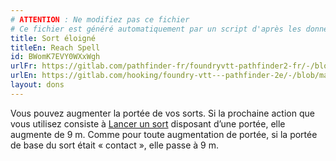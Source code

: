 ```yaml
---
# ATTENTION : Ne modifiez pas ce fichier
# Ce fichier est généré automatiquement par un script d'après les données du module Foundry VTT officiel et de sa traduction
title: Sort éloigné
titleEn: Reach Spell
id: BWomK7EVY0WXxWgh
urlFr: https://gitlab.com/pathfinder-fr/foundryvtt-pathfinder2-fr/-/blob/master/data/feats/BWomK7EVY0WXxWgh.htm
urlEn: https://gitlab.com/hooking/foundry-vtt---pathfinder-2e/-/blob/master/packs/data/feats.db/reach-spell.json
layout: dons
---
```

Vous pouvez augmenter la portée de vos sorts. Si la prochaine action que vous utilisez consiste à [Lancer un sort](../actions/lancer-un-sort.md) disposant d’une portée, elle augmente de 9 m. Comme pour toute augmentation de portée, si la portée de base du sort était « contact », elle passe à 9 m.
